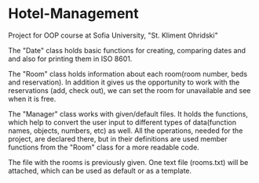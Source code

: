 # Hotel-Management
Project for OOP course at Sofia University, "St. Kliment Ohridski"

The "Date" class holds basic functions for creating, comparing dates and and also for printing them in ISO 8601.

The "Room" class holds information about each room(room number, beds and reservation). In addition it  gives us the opportunity to work with the reservations (add, check out), we can set the room for unavailable and see when it is free. 

The "Manager" class works with given/default files. It holds the functions, which help to convert the user input to different types of data(function names, objects, numbers, etc) as well. All the operations, needed for the project, are declared there, but in their definitions are used member functions from the "Room" class for a more readable code. 

The file with the rooms is previously given. One text file (rooms.txt) will be attached, which can be used as default or as a template.
